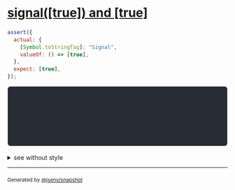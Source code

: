 # [signal([true]) and [true]](../../wrapped_value.test.js#L221)

```js
assert({
  actual: {
    [Symbol.toStringTag]: "Signal",
    valueOf: () => [true],
  },
  expect: [true],
});
```

![img](throw.svg)

<details>
  <summary>see without style</summary>

```console
AssertionError: actual and expect are different

actual: Signal([
  true,
])
expect: [
  true,
]
```

</details>


---

<sub>
  Generated by <a href="https://github.com/jsenv/core/tree/main/packages/independent/snapshot">@jsenv/snapshot</a>
</sub>

